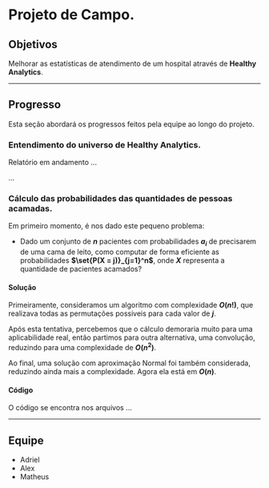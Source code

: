 # Projeto de Campo.

## Objetivos

Melhorar as estatísticas de atendimento de um hospital através de **Healthy Analytics**.

---

## Progresso

Esta seção abordará os progressos feitos pela equipe ao longo do projeto.

### Entendimento do universo de Healthy Analytics.

Relatório em andamento ...

...

### Cálculo das probabilidades das quantidades de pessoas acamadas.

Em primeiro momento, é nos dado este pequeno problema: 
* Dado um conjunto de **$n$** pacientes com probabilidades **$a_i$** de precisarem de uma cama de leito, como computar de forma eficiente as probabilidades **$\set{P(X = j)}_{j=1}^n$**, onde **$X$** representa a quantidade de pacientes acamados?

#### Solução

Primeiramente, consideramos um algoritmo com complexidade **$O(n!)$**, que realizava todas as permutações possiveis para cada valor de **$j$**.

Após esta tentativa, percebemos que o cálculo demoraria muito para uma aplicabilidade real, então partimos para outra alternativa, uma convolução, reduzindo para uma complexidade de **$O(n^2)$**.

Ao final, uma solução com aproximação Normal foi também considerada, reduzindo ainda mais a complexidade. Agora ela está em **$O(n)$**.

#### Código

O código se encontra nos arquivos ...


---

## Equipe

- Adriel
- Alex
- Matheus